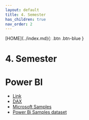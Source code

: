 ```yaml
---
layout: default
title: 4. Semester
has_children: true
nav_order: 2
---
```


<span class="fs-1">
[HOME](../index.md){: .btn .btn-blue }
</span>

# 4. Semester

# Power BI
- [Link](./power_bi/README.md)
- [DAX](./power_bi/dax.md)
- [Microsoft Samples](./power_bi/microsoft-sampel-financial.md)
- [Power Bi Samples dataset](./power_bi/power_bi_sample-dataset.md)